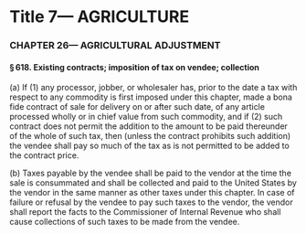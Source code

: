 
# Title 7— AGRICULTURE
### CHAPTER 26— AGRICULTURAL ADJUSTMENT
#### § 618. Existing contracts; imposition of tax on vendee; collection

(a) If (1) any processor, jobber, or wholesaler has, prior to the date a tax with respect to any commodity is first imposed under this chapter, made a bona fide contract of sale for delivery on or after such date, of any article processed wholly or in chief value from such commodity, and if (2) such contract does not permit the addition to the amount to be paid thereunder of the whole of such tax, then (unless the contract prohibits such addition) the vendee shall pay so much of the tax as is not permitted to be added to the contract price.

(b) Taxes payable by the vendee shall be paid to the vendor at the time the sale is consummated and shall be collected and paid to the United States by the vendor in the same manner as other taxes under this chapter. In case of failure or refusal by the vendee to pay such taxes to the vendor, the vendor shall report the facts to the Commissioner of Internal Revenue who shall cause collections of such taxes to be made from the vendee.

